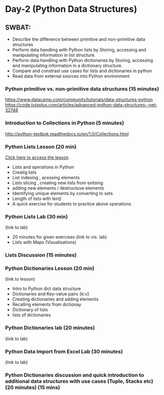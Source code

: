 # Day-2 (Python Data Structures)

## SWBAT:
* Describe the difference between primitive and non-primitive data structures
* Perform data handling with Python lists by Storing, accessing and manipulating information in list structure. 
* Perform data handling with Python dictionaries by Storing, accessing and manipulating information in a dictionary structure.
* Compare and constrast use cases for lists and dictionaries in python
* Read data from external sources into Python environment


### Python primitive vs. non-primitive data structures (15 minutes)
https://www.datacamp.com/community/tutorials/data-structures-python
https://code.tutsplus.com/articles/advanced-python-data-structures--net-32748

### Introduction to Collections in Python (5 minutes)
http://python-textbok.readthedocs.io/en/1.0/Collections.html

### Python Lists Lesson (20 min) 
[Click here to access the lesson](/lessons/lists_lesson.ipynb)

* Lists and operations in Python
* Creatig lists 
* List indexing , acessing elements
* Lists slicing , creating new lists from exitsing 
* adding new elements / destructuve elements
* Identifying unique elements by converting to sets 
* Length of lists with len()
* A quick exercise for students to practice above operations

### Python Lists Lab (30 min)
(link to lab)
* 20 minutes for given exercises
(link to vis. lab)
* Lists with Maps (Visualisations)

### Lists Discussion (15 minutes)

### Python Dictionaries Lesson (20 min)
(link to lesson)
* Intro to Python dict data structure 
* Dictionaries and Key-value pairs {k:v}
* Creating dictionaries and adding elements 
* Recalling elements from dictionay
* Dictionary of lists 
* lists of dictionaries

### Python Dictionaries lab (20 minutes)
(link to lab)

### Python Data Import from Excel Lab (30 minutes)
(link to lab)

### Python Dictionaries discussion and quick introduction to additional data structures with use cases (Tuple, Stacks etc) (20 minutes) (15 mins)


